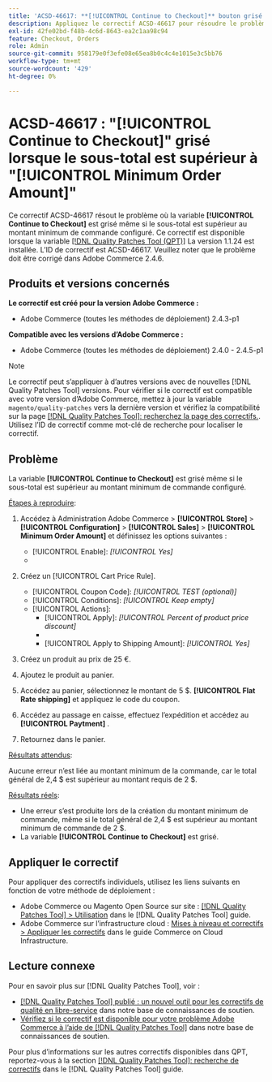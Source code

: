 ```yaml
---
title: 'ACSD-46617: **[!UICONTROL Continue to Checkout]** bouton grisé lorsque le sous-total est supérieur au montant minimum de commande configuré'
description: Appliquez le correctif ACSD-46617 pour résoudre le problème Adobe Commerce où le **[!UICONTROL Continue to Checkout]Le bouton ** est grisé même si le sous-total est supérieur au montant minimum de commande configuré.
exl-id: 42fe02bd-f48b-4c6d-8643-ea2c1aa98c94
feature: Checkout, Orders
role: Admin
source-git-commit: 958179e0f3efe08e65ea8b0c4c4e1015e3c5bb76
workflow-type: tm+mt
source-wordcount: '429'
ht-degree: 0%

---
```


# ACSD-46617 : &quot;[!UICONTROL Continue to Checkout]&quot; grisé lorsque le sous-total est supérieur à &quot;[!UICONTROL Minimum Order Amount]&quot;

Ce correctif ACSD-46617 résout le problème où la variable **[!UICONTROL Continue to Checkout]** est grisé même si le sous-total est supérieur au montant minimum de commande configuré. Ce correctif est disponible lorsque la variable [[!DNL Quality Patches Tool (QPT)]](/help/announcements/adobe-commerce-announcements/magento-quality-patches-released-new-tool-to-self-serve-quality-patches.md) La version 1.1.24 est installée. L’ID de correctif est ACSD-46617. Veuillez noter que le problème doit être corrigé dans Adobe Commerce 2.4.6.

## Produits et versions concernés

**Le correctif est créé pour la version Adobe Commerce :**

* Adobe Commerce (toutes les méthodes de déploiement) 2.4.3-p1

**Compatible avec les versions d’Adobe Commerce :**

* Adobe Commerce (toutes les méthodes de déploiement) 2.4.0 - 2.4.5-p1

>[!NOTE]
>
>Le correctif peut s’appliquer à d’autres versions avec de nouvelles [!DNL Quality Patches Tool] versions. Pour vérifier si le correctif est compatible avec votre version d’Adobe Commerce, mettez à jour la variable `magento/quality-patches` vers la dernière version et vérifiez la compatibilité sur la page [[!DNL Quality Patches Tool]: recherchez la page des correctifs.](https://experienceleague.adobe.com/tools/commerce-quality-patches/index.html). Utilisez l’ID de correctif comme mot-clé de recherche pour localiser le correctif.

## Problème

La variable **[!UICONTROL Continue to Checkout]** est grisé même si le sous-total est supérieur au montant minimum de commande configuré.

<u>Étapes à reproduire</u>:

1. Accédez à Administration Adobe Commerce > **[!UICONTROL Store]** > **[!UICONTROL Configuration]** > **[!UICONTROL Sales]** > **[!UICONTROL Minimum Order Amount]** et définissez les options suivantes :
   * [!UICONTROL Enable]: *[!UICONTROL Yes]*
   * 
     [!UICONTROL Minimum Amount]: *2*

1. Créez un [!UICONTROL Cart Price Rule].
   * [!UICONTROL Coupon Code]: *[!UICONTROL TEST (optional)]*
   * [!UICONTROL Conditions]: *[!UICONTROL Keep empty]*
   * [!UICONTROL Actions]:
      * [!UICONTROL Apply]: *[!UICONTROL Percent of product price discount]*
      * 
        [!UICONTROL Discount Amount]: *92*
      * [!UICONTROL Apply to Shipping Amount]: *[!UICONTROL Yes]*
1. Créez un produit au prix de 25 €.
1. Ajoutez le produit au panier.
1. Accédez au panier, sélectionnez le montant de 5 $. **[!UICONTROL Flat Rate shipping]** et appliquez le code du coupon.
1. Accédez au passage en caisse, effectuez l’expédition et accédez au **[!UICONTROL Paytment]** .
1. Retournez dans le panier.

<u>Résultats attendus</u>:

Aucune erreur n’est liée au montant minimum de la commande, car le total général de 2,4 $ est supérieur au montant requis de 2 $.

<u>Résultats réels</u>:

* Une erreur s’est produite lors de la création du montant minimum de commande, même si le total général de 2,4 $ est supérieur au montant minimum de commande de 2 $.
* La variable **[!UICONTROL Continue to Checkout]** est grisé.

## Appliquer le correctif

Pour appliquer des correctifs individuels, utilisez les liens suivants en fonction de votre méthode de déploiement :

* Adobe Commerce ou Magento Open Source sur site : [[!DNL Quality Patches Tool] > Utilisation](https://experienceleague.adobe.com/docs/commerce-operations/tools/quality-patches-tool/usage.html) dans le [!DNL Quality Patches Tool] guide.
* Adobe Commerce sur l’infrastructure cloud : [Mises à niveau et correctifs > Appliquer les correctifs](https://experienceleague.adobe.com/docs/commerce-cloud-service/user-guide/develop/upgrade/apply-patches.html) dans le guide Commerce on Cloud Infrastructure.

## Lecture connexe

Pour en savoir plus sur [!DNL Quality Patches Tool], voir :

* [[!DNL Quality Patches Tool] publié : un nouvel outil pour les correctifs de qualité en libre-service](/help/announcements/adobe-commerce-announcements/magento-quality-patches-released-new-tool-to-self-serve-quality-patches.md) dans notre base de connaissances de soutien.
* [Vérifiez si le correctif est disponible pour votre problème Adobe Commerce à l’aide de [!DNL Quality Patches Tool]](/help/support-tools/patches-available-in-qpt-tool/check-patch-for-magento-issue-with-magento-quality-patches.md) dans notre base de connaissances de soutien.

Pour plus d’informations sur les autres correctifs disponibles dans QPT, reportez-vous à la section [[!DNL Quality Patches Tool]: recherche de correctifs](https://experienceleague.adobe.com/tools/commerce-quality-patches/index.html) dans le [!DNL Quality Patches Tool] guide.
